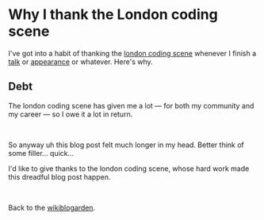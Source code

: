 # Why I thank the London coding scene

I've got into a habit of thanking the [london coding scene](https://www.todepond.com/wikiblogarden/london) whenever I finish a [talk](https://twitter.com/threepointone/status/1778515772995948667) or [appearance](https://www.youtube.com/watch?v=yVAGf1zVde8) or whatever. Here's why.

## Debt

The london coding scene has given me a lot — for both my community and my career — so I owe it a lot in return.

<br>

So anyway uh this blog post felt much longer in my head. Better think of some filler... quick...

I'd like to give thanks to the london coding scene, whose hard work made this dreadful blog post happen. 

<br>

Back to the [wikiblogarden](/wikiblogarden).
